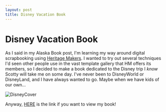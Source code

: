 ```yaml
---
layout: post
title: Disney Vacation Book
---
```


# Disney Vacation Book

As I said in my Alaska Book post, I'm learning my way around digital scrapbooking using [Heritage Makers](www.heritagemakers.com).
I wanted to try out several techniques I'd seen other people use in the vast template gallery that HM offers its members, so I
decided to make a book dedicated to the Disney trip I _know_ Scotty will take me on some day. I've never been to DisneyWorld or DisneyLand,
and I have always wanted to go. Maybe when we have kids of our own... 

![DisneyCover](http://i1230.photobucket.com/albums/ee481/ptkatz/Blog%20Pictures/DisneyCover-1.jpg)

Anyway, [HERE](http://www.heritagemakers.com/projectBrowserStandAlone.cfm?projectId=1926548&productId=9&projectSponsor=419825) is the link if you want to view my book!

